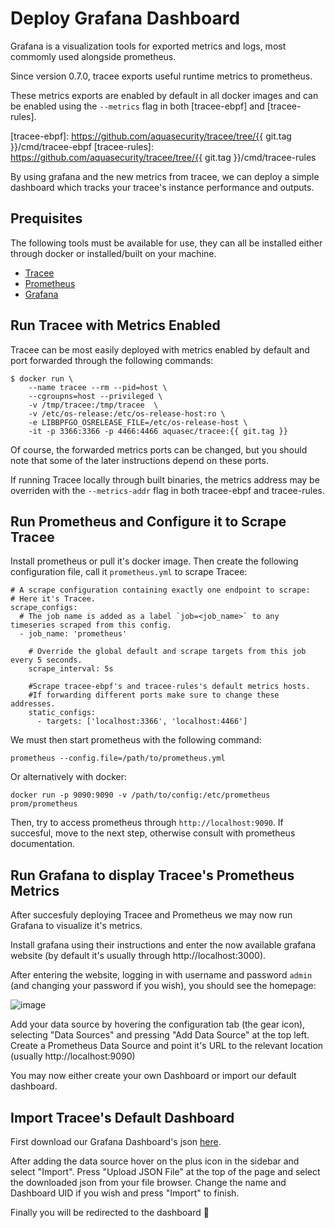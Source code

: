# Deploy Grafana Dashboard

Grafana is a visualization tools for exported metrics and logs, most commomly
used alongside prometheus.

Since version 0.7.0, tracee exports useful runtime metrics to prometheus.

These metrics exports are enabled by default in all docker images and can be
enabled using the `--metrics` flag in both [tracee-ebpf] and [tracee-rules].

[tracee-ebpf]: https://github.com/aquasecurity/tracee/tree/{{ git.tag }}/cmd/tracee-ebpf
[tracee-rules]: https://github.com/aquasecurity/tracee/tree/{{ git.tag }}/cmd/tracee-rules

By using grafana and the new metrics from tracee, we can deploy a simple
dashboard which tracks your tracee's instance performance and outputs.

## Prequisites

The following tools must be available for use, they can all be installed either
through docker or installed/built on your machine.

- [Tracee](https://github.com/aquasecurity/tracee/)
- [Prometheus](https://prometheus.io/download/)
- [Grafana](https://grafana.com/docs/grafana/latest/getting-started/getting-started)

## Run Tracee with Metrics Enabled

Tracee can be most easily deployed with metrics enabled by default and port
forwarded through the following commands:

```text
$ docker run \
    --name tracee --rm --pid=host \
    --cgroupns=host --privileged \
    -v /tmp/tracee:/tmp/tracee  \
    -v /etc/os-release:/etc/os-release-host:ro \
    -e LIBBPFGO_OSRELEASE_FILE=/etc/os-release-host \
    -it -p 3366:3366 -p 4466:4466 aquasec/tracee:{{ git.tag }}
```

Of course, the forwarded metrics ports can be changed, but you should note that
some of the later instructions depend on these ports.

If running Tracee locally through built binaries, the metrics address may be
overriden with the `--metrics-addr` flag in both tracee-ebpf and tracee-rules.

## Run Prometheus and Configure it to Scrape Tracee

Install prometheus or pull it's docker image. Then create the following
configuration file, call it `prometheus.yml` to scrape Tracee:

```text
# A scrape configuration containing exactly one endpoint to scrape:
# Here it's Tracee.
scrape_configs:
  # The job name is added as a label `job=<job_name>` to any timeseries scraped from this config.
  - job_name: 'prometheus'

    # Override the global default and scrape targets from this job every 5 seconds.
    scrape_interval: 5s

    #Scrape tracee-ebpf's and tracee-rules's default metrics hosts.
    #If forwarding different ports make sure to change these addresses.
    static_configs:
      - targets: ['localhost:3366', 'localhost:4466']
```

We must then start prometheus with the following command:

```
prometheus --config.file=/path/to/prometheus.yml
```

Or alternatively with docker:

```
docker run -p 9090:9090 -v /path/to/config:/etc/prometheus prom/prometheus
```

Then, try to access prometheus through `http://localhost:9090`. If succesful,
move to the next step, otherwise consult with prometheus documentation.

## Run Grafana to display Tracee's Prometheus Metrics

After succesfuly deploying Tracee and Prometheus we may now run Grafana to
visualize it's metrics.

Install grafana using their instructions and enter the now available grafana
website (by default it's usually through http://localhost:3000).

After entering the website, logging in with username and password `admin` (and
changing your password if you wish), you should see the homepage:

![image](https://user-images.githubusercontent.com/22661609/160572543-771d4a0e-d7d8-46d2-bf51-7c9f64487bf8.png)

Add your data source by hovering the configuration tab (the gear icon),
selecting "Data Sources" and pressing "Add Data Source" at the top left. Create
a Prometheus Data Source and point it's URL to the relevant location (usually
http://localhost:9090)

You may now either create your own Dashboard or import our default dashboard.

## Import Tracee's Default Dashboard

First download our Grafana Dashboard's json [here].

[here]: https://github.com/aquasecurity/tracee/tree/main/deploy/grafana/tracee.json

After adding the data source hover on the plus icon in the sidebar and select
"Import". Press "Upload JSON File" at the top of the page and select the
downloaded json from your file browser. Change the name and Dashboard UID if
you wish and press "Import" to finish. 

Finally you will be redirected to the dashboard 🥳
